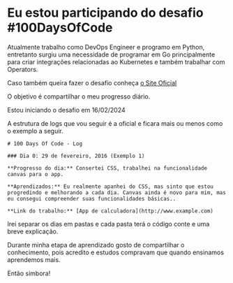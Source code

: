 # Eu estou participando do desafio #100DaysOfCode

Atualmente trabalho como DevOps Engineer e programo em Python, entretanto surgiu uma necessidade de programar em Go principalmente para criar integrações relacionadas ao Kubernetes e também trabalhar com Operators.

Caso também queira fazer o desafio conheça [o Site Oficial](http://100daysofcode.com/)

O objetivo é compartilhar o meu progresso diário.

Estou iniciando o desafio em 16/02/2024

A estrutura de logs que vou seguir é a oficial e ficara mais ou menos como o exemplo a seguir.

```text
# 100 Days Of Code - Log

### Dia 0: 29 de fevereiro, 2016 (Exemplo 1)

**Progresso do dia:** Consertei CSS, trabalhei na funcionalidade canvas para o app.

**Aprendizados:** Eu realmente apanhei do CSS, mas sinto que estou progredindo e melhorando a cada dia. Canvas ainda é novo para mim, mas eu consegui compreender suas funcionalidades básicas..

**Link do trabalho:** [App de calculadora](http://www.example.com)
```

Irei separar os dias em pastas e cada pasta terá o código conte e uma breve explicação.

Durante minha etapa de aprendizado gosto de compartilhar o conhecimento, pois acredito e estudos compravam que quando ensinamos aprendemos mais.

Então simbora!
